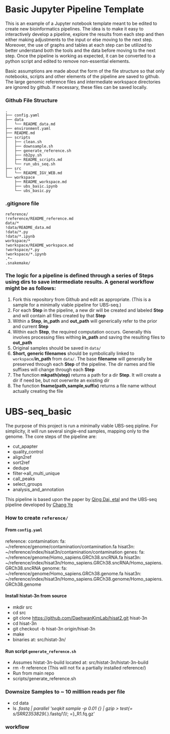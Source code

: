 # Basic Jupyter Pipeline Template

This is an example of a Jupyter notebook template meant to be edited to create new bioinformatics pipelines. The idea is to make it easy to interactively develop a pipeline, explore the results from each step and then either making adjustments to the input or else moving to the next step. Moreover, the use of graphs and tables at each step can be utilized to better understand both the tools and the data before moving to the next step. Once the pipeline is working as expected, it can be converted to a python script and edited to remove non-essential elements.

Basic assumptions are made about the form of the file structure so that only notebooks, scripts and other elements of the pipeline are saved to github. The large genomic reference files and intermediate workspace directories are ignored by github. If necessary, these files can be saved locally. 

### Github File Structure

```
.
├── config.yaml
├── data
│   └── README_data.md
├── environment.yaml
├── README.md
├── scripts
│   ├── clean.sh
│   ├── downsample.sh
│   ├── generate_reference.sh
│   ├── nb2py.sh
│   ├── README_scripts.md
│   └── run_ubs_seq.sh
├── src
│   └── README_IGV_WEB.md
└── workspace
    ├── README_workspace.md
    ├── ubs_basic.ipynb
    └── ubs_basic.py
```


### .gitignore file

```
reference/
!reference/README_reference.md
data/*
!data/README_data.md
!data/*.py
!data/*.ipynb
workspace/*
!workspace/README_workspace.md
!workspace/*.py
!workspace/*.ipynb
.*~
.snakemake/
```

### The logic for a pipeline is defined through a series of Steps using dirs to save intermediate results. A general workflow might be as follows:

1. Fork this repository from Github and edit as appropriate. (This is a sample for a minimally viable pipeline for UBS-seq.) 
2. For each **Step** in the pipeline, a new dir will be created and labeled **Step** and will contain all files created by that **Step**
3. Within a **Step**, **in_path** and **out_path** will generically refer to the prior and current **Step**
4. Within each **Step**, the required computation occurs. Generally this involves processing files withing **in_path** and saving the resulting files to **out_path**
5. Original samples should be saved in `data/` 
6. **Short, generic filenames** should be symbolically linked to `workspace`/**in_path** from `data/`. The base **filename** will generally be preserved through each **Step** of the pipeline. The dir names and file suffixes will change through each **Step**
7. The function **mkpath(step)** returns a path for a dir **Step**. It will create a dir if need be, but not overwrite an existing dir
8. The function **fname(path,sample,suffix)** returns a file name without actually creating the file


# UBS-seq_basic

The purpose of this project is run a minimally viable UBS-seq pipline. For simplicity, it will run several single-end samples, mapping only to the genome. The core steps of the pipeline are:
- cut_apapter
- quality_control
- align2ref
- sort2ref
- dedupe
- filter->all_multi_unique
- call_peaks
- select_groups
- analysis_and_annotation

This pipeline is based upon the paper by [Qing Dai, etal](https://doi.org/10.1038/s41587-023-02034-w) and the UBS-seq pipeline developed by [Chang Ye](https://github.com/y9c/m5C-UBSseq)


### How to create `reference/`

#### From `config.yaml`

reference:
  contamination:
    fa: ~/reference/genome/contamination/contamination.fa
    hisat3n: ~/reference/index/hisat3n/contamination/contamination
  genes:
    fa: ~/reference/genome/Homo_sapiens.GRCh38.sncRNA.fa
    hisat3n: ~/reference/index/hisat3n/Homo_sapiens.GRCh38.sncRNA/Homo_sapiens.GRCh38.sncRNA
  genome:
    fa: ~/reference/genome/Homo_sapiens.GRCh38.genome.fa
    hisat3n: ~/reference/index/hisat3n/Homo_sapiens.GRCh38.genome/Homo_sapiens.GRCh38.genome

#### Install histat-3n from source 
- mkdir src
- cd src
- git clone https://github.com/DaehwanKimLab/hisat2.git hisat-3n
- cd hisat-3n
- git checkout -b hisat-3n origin/hisat-3n
- make
- binaries at: src/histat-3n/

#### Run script `generate_reference.sh`
- Assumes histat-3n-build located at:  src/histat-3n/histat-3n-build
- rm -fr reference (This will not fix a partially installed reference/)
- Run from main repo
- scripts/generate_reference.sh

### Downsize Samples to ~ 10 milllion reads per file
- cd data
- ls *.fastq | parallel 'seqkit sample -p 0.01 {} | gzip > test{= s/SRR2353829(.*)\.fastq/\1/; =}_R1.fq.gz'


### workflow

